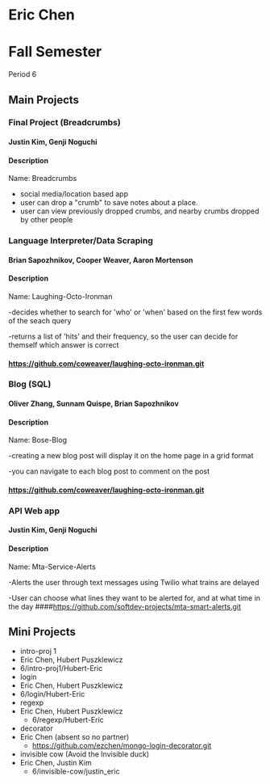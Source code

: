 Eric Chen
==========

# Fall Semester
Period 6

## Main Projects

### Final Project (Breadcrumbs)
#### Justin Kim, Genji Noguchi
#### Description
Name: Breadcrumbs

- social media/location based app
- user can drop a "crumb" to save notes about a place.
- user can view previously dropped crumbs, and nearby crumbs dropped by other people

### Language Interpreter/Data Scraping
#### Brian Sapozhnikov, Cooper Weaver, Aaron Mortenson
#### Description
Name: Laughing-Octo-Ironman

-decides whether to search for 'who' or 'when' based on the first few words of the seach query

-returns a list of 'hits' and their frequency, so the user can decide for themself which answer is correct
#### https://github.com/coweaver/laughing-octo-ironman.git

### Blog (SQL)
#### Oliver Zhang, Sunnam Quispe, Brian Sapozhnikov
#### Description
Name: Bose-Blog

-creating a new blog post will display it on the home page in a grid format

-you can navigate to each blog post to comment on the post
#### https://github.com/coweaver/laughing-octo-ironman.git

### API Web app
#### Justin Kim, Genji Noguchi
#### Description
Name: Mta-Service-Alerts

-Alerts the user through text messages using Twilio what trains are delayed

-User can choose what lines they want to be alerted for, and at what time in the day
####https://github.com/softdev-projects/mta-smart-alerts.git

## Mini Projects

 * intro-proj 1
  * Eric Chen, Hubert Puszklewicz
  * 6/intro-proj1/Hubert-Eric
 * login
  * Eric Chen, Hubert Puszklewicz
  * 6/login/Hubert-Eric
 * regexp
  * Eric Chen, Hubert Puszklewicz 
	* 6/regexp/Hubert-Eric
 * decorator
  * Eric Chen (absent so no partner)
  	* https://github.com/ezchen/mongo-login-decorator.git
 * invisible cow (Avoid the Invisible duck)
 * Eric Chen, Justin Kim
 	* 6/invisible-cow/justin_eric



